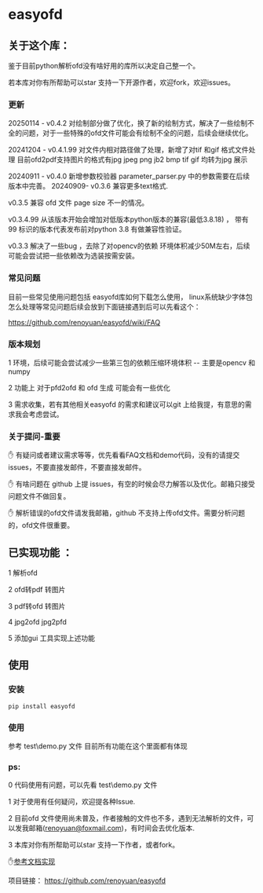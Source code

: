 # easyofd


## 关于这个库：

鉴于目前python解析ofd没有啥好用的库所以决定自己整一个。

若本库对你有所帮助可以star 支持一下开源作者，欢迎fork，欢迎issues。



### 更新
20250114 - v0.4.2 对绘制部分做了优化，换了新的绘制方式，解决了一些绘制不全的问题，对于一些特殊的ofd文件可能会有绘制不全的问题，后续会继续优化。

20241204 - v0.4.1.99 对文件内相对路径做了处理，新增了对tif 和gif 格式文件处理
  目前ofd2pdf支持图片的格式有jpg jpeg png jb2 bmp tif gif 均转为jpg 展示

20240911 - v0.4.0 新增参数校验器 parameter_parser.py 中的参数需要在后续版本中完善。
20240909- v0.3.6 兼容更多text格式.

v0.3.5 兼容 ofd 文件 page size 不一的情况。 



v0.3.4.99 从该版本开始会增加对低版本python版本的兼容(最低3.8.18) ， 带有99 标识的版本代表发布前对python 3.8 有做兼容性验证。

  

v0.3.3 解决了一些bug ，去除了对opencv的依赖 环境体积减少50M左右，后续可能会尝试把一些依赖改为选装按需安装。


### 常见问题

目前一些常见使用问题包括 easyofd库如何下载怎么使用， linux系统缺少字体包怎么处理等常见问题后续会放到下面链接遇到后可以先看这个：

https://github.com/renoyuan/easyofd/wiki/FAQ



### 版本规划

1 环境，后续可能会尝试减少一些第三包的依赖压缩环境体积 -- 主要是opencv 和numpy

2 功能上 对于pfd2ofd 和 ofd 生成 可能会有一些优化

3 需求收集，若有其他相关easyofd 的需求和建议可以git 上给我提，有意思的需求我会考虑尝试。



### 关于提问-重要


:hand: 有疑问或者建议需求等等，优先看看FAQ文档和demo代码，没有的请提交issues，不要直接发邮件，不要直接发邮件。

:hand: 有啥问题在 github 上提 issues，有空的时候会尽力解答以及优化。邮箱只接受问题文件不做回复。

:hand: 解析错误的ofd文件请发我邮箱，github 不支持上传ofd文件。需要分析问题的，ofd文件很重要。 





## 已实现功能 ：

1 解析ofd 

2 ofd转pdf  转图片

3 pdf转ofd   转图片 

4 jpg2ofd jpg2pfd

5 添加gui 工具实现上述功能










## 使用 

### 安装

```shell
pip install easyofd
```



### 使用 



参考 test\demo.py 文件 目前所有功能在这个里面都有体现



### ps:

0 代码使用有问题，可以先看 test\demo.py 文件

1 对于使用有任何疑问，欢迎提各种Issue.

2 目前ofd 文件使用尚未普及，作者接触的文件也不多，遇到无法解析的文件，可以发我邮箱(renoyuan@foxmail.com)，有时间会去优化版本.

3 本库对你有所帮助可以star 支持一下作者，或者fork。

:hand:[参考文档实现](https://openstd.samr.gov.cn/bzgk/gb/newGbInfo?hcno=3AF6682D939116B6F5EED53D01A9DB5D )

项目链接： https://github.com/renoyuan/easyofd





